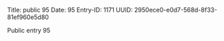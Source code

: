 Title: public 95
Date: 95
Entry-ID: 1171
UUID: 2950ece0-e0d7-568d-8f33-81ef960e5d80

Public entry 95
